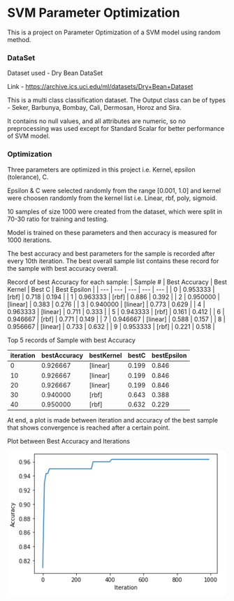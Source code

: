 # SVM Parameter Optimization

This is a project on Parameter Optimization of a SVM model using random method.

### DataSet

Dataset used - Dry Bean DataSet 

Link - https://archive.ics.uci.edu/ml/datasets/Dry+Bean+Dataset

This is a multi class classification dataset. The Output class can be of types - Seker, Barbunya, Bombay, Cali, Dermosan, Horoz and Sira.

It contains no null values, and all attributes are numeric, so no preprocessing was used except for Standard Scalar for better performance of SVM model.

### Optimization

Three parameters are optimized in this project i.e. Kernel, epsilon (tolerance), C.

Epsilon & C were selected randomly from the range [0.001, 1.0] and kernel were choosen randomly from the kernel list i.e. Linear, rbf, poly, sigmoid.

10 samples of size 1000 were created from the dataset, which were split in 70-30 ratio for training and testing.

Model is trained on these parameters and then accuracy is measured for 1000 iterations.

The best accuracy and best parameters for the sample is recorded after every 10th iteration. The best overall sample list contains these record for the sample with best accuracy overall.

Record of best Accuracy for each sample:
| Sample # | Best Accuracy | Best Kernel | Best C | Best Epsilon |
| --- | --- | --- | --- | --- |
| 0 | 0.953333 | [rbf] | 0.718 | 0.194 |
| 1 | 0.963333 | [rbf] | 0.886 | 0.392 |
| 2 | 0.950000 | [linear] | 0.383 | 0.276 | 
| 3 | 0.940000 | [linear] | 0.773 | 0.629 |
| 4 | 0.963333 | [linear] | 0.711 | 0.333 |
| 5 | 0.943333 | [rbf] | 0.161 | 0.412 |
| 6 | 0.946667 | [rbf] | 0.771 | 0.149 |
| 7 | 0.946667 | [linear] | 0.588 | 0.157 |
| 8 | 0.956667 | [linear] | 0.733 | 0.632 |
| 9 | 0.953333 | [rbf] | 0.221 | 0.518 |


Top 5 records of Sample with best Accuracy


| iteration | bestAccuracy | bestKernel | bestC | bestEpsilon |
| --- | --- | --- | --- | --- |
| 0 | 0.926667 | [linear] | 0.199 | 0.846 |
| 10 | 0.926667 | [linear] | 0.199 | 0.846 |
| 20 | 0.926667 | [linear] | 0.199 | 0.846 |
| 30 | 0.940000 | [rbf] | 0.643 | 0.388 |
| 40 | 0.950000 | [rbf] | 0.632 | 0.229 |



At end, a plot is made between iteration and accuracy of the best sample that shows convergence is reached after a certain point.

Plot between Best Accuracy and Iterations

![Line Graph](./output.png)